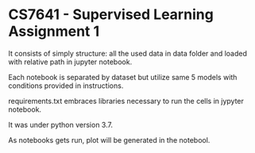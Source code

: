 # CS7641 - Supervised Learning Assignment 1
It consists of simply structure: all the used data in data folder and loaded with relative path in jupyter notebook.

Each notebook is separated by dataset but utilize same 5 models with conditions provided in instructions.

requirements.txt embraces libraries necessary to run the cells in jypyter notebook.

It was under python version 3.7.

As notebooks gets run, plot will be generated in the notebool.
